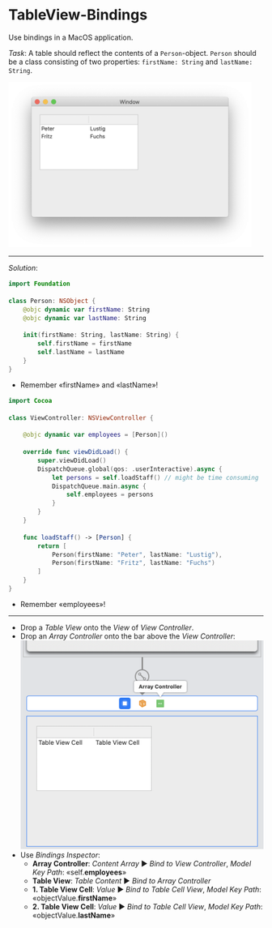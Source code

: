 # TableView-Bindings

Use bindings in a MacOS application.

*Task*: A table should reflect the contents of a `Person`-object. `Person` should be a class consisting of two properties: `firstName: String` and `lastName: String`.

<img src="https://github.com/andreas1724/TableView-Bindings/blob/master/Screen%20Shot%202020-06-13%20at%2023.15.00.png" width=480>

---

*Solution*:

```swift
import Foundation

class Person: NSObject {
    @objc dynamic var firstName: String
    @objc dynamic var lastName: String
    
    init(firstName: String, lastName: String) {
        self.firstName = firstName
        self.lastName = lastName
    }
}
```

* Remember «firstName» and «lastName»!

```swift
import Cocoa

class ViewController: NSViewController {
    
    @objc dynamic var employees = [Person]()

    override func viewDidLoad() {
        super.viewDidLoad()
        DispatchQueue.global(qos: .userInteractive).async {
            let persons = self.loadStaff() // might be time consuming
            DispatchQueue.main.async {
                self.employees = persons
            }
        }
    }
    
    func loadStaff() -> [Person] {
        return [
            Person(firstName: "Peter", lastName: "Lustig"),
            Person(firstName: "Fritz", lastName: "Fuchs")
        ]
    }
}
```

* Remember «employees»!

---

* Drop a *Table View* onto the *View* of *View Controller*.
* Drop an *Array Controller* onto the bar above the *View Controller*:
	<img src="https://github.com/andreas1724/TableView-Bindings/blob/master/Screen%20Shot%202020-06-13%20at%2021.11.00.png" width=480>
* Use *Bindings Inspector*:
	* **Array Controller**: *Content Array* ▶︎ *Bind to View Controller*, *Model Key Path*: «self.**employees**»
	* **Table View**: *Table Content* ▶︎ *Bind to Array Controller*
	* **1. Table View Cell**: *Value* ▶︎ *Bind to Table Cell View*, *Model Key Path*: «objectValue.**firstName**»
	* **2. Table View Cell**: *Value* ▶︎ *Bind to Table Cell View*, *Model Key Path*: «objectValue.**lastName**»

